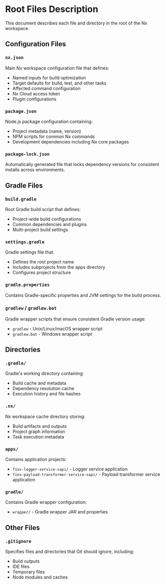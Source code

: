 # Root Files Description

This document describes each file and directory in the root of the Nx workspace.

## Configuration Files

### `nx.json`
Main Nx workspace configuration file that defines:
- Named inputs for build optimization
- Target defaults for build, test, and other tasks
- Affected command configuration
- Nx Cloud access token
- Plugin configurations

### `package.json`
Node.js package configuration containing:
- Project metadata (name, version)
- NPM scripts for common Nx commands
- Development dependencies including Nx core packages

### `package-lock.json`
Automatically generated file that locks dependency versions for consistent installs across environments.

## Gradle Files

### `build.gradle`
Root Gradle build script that defines:
- Project-wide build configurations
- Common dependencies and plugins
- Multi-project build settings

### `settings.gradle`
Gradle settings file that:
- Defines the root project name
- Includes subprojects from the apps directory
- Configures project structure

### `gradle.properties`
Contains Gradle-specific properties and JVM settings for the build process.

### `gradlew` / `gradlew.bat`
Gradle wrapper scripts that ensure consistent Gradle version usage:
- `gradlew` - Unix/Linux/macOS wrapper script
- `gradlew.bat` - Windows wrapper script

## Directories

### `.gradle/`
Gradle's working directory containing:
- Build cache and metadata
- Dependency resolution cache
- Execution history and file hashes

### `.nx/`
Nx workspace cache directory storing:
- Build artifacts and outputs
- Project graph information
- Task execution metadata

### `apps/`
Contains application projects:
- `finx-logger-service-sapi/` - Logger service application
- `finx-payload-transformer-service-sapi/` - Payload transformer service application

### `gradle/`
Contains Gradle wrapper configuration:
- `wrapper/` - Gradle wrapper JAR and properties

## Other Files

### `.gitignore`
Specifies files and directories that Git should ignore, including:
- Build outputs
- IDE files
- Temporary files
- Node modules and caches